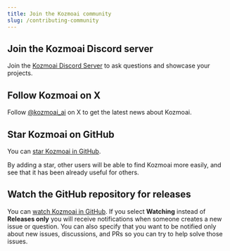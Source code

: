 ```yaml
---
title: Join the Kozmoai community
slug: /contributing-community
---
```




## Join the Kozmoai Discord server

Join the [Kozmoai Discord Server](https://discord.gg/EqksyE2EX9) to ask questions and showcase your projects.

## Follow Kozmoai on X

Follow [@kozmoai_ai](https://twitter.com/kozmoai_ai) on X to get the latest news about Kozmoai.

## Star Kozmoai on GitHub

You can [star Kozmoai in GitHub](https://github.com/digitranslab/kozmoai).

By adding a star, other users will be able to find Kozmoai more easily, and see that it has been already useful for others.

## Watch the GitHub repository for releases

You can [watch Kozmoai in GitHub](https://github.com/digitranslab/kozmoai). If you select **Watching** instead of **Releases only** you will receive notifications when someone creates a new issue or question. You can also specify that you want to be notified only about new issues, discussions, and PRs so you can try to help solve those issues.


